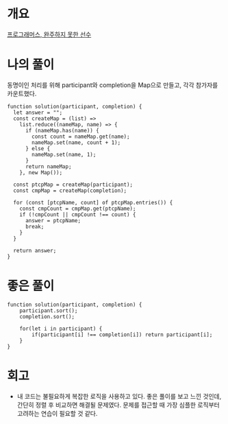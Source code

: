 # 개요

[프로그래머스, 완주하지 못한 선수](https://programmers.co.kr/learn/courses/30/lessons/42576)

# 나의 풀이

동명이인 처리를 위해 participant와 completion을 Map으로 만들고, 각각 참가자를 카운트했다.

```
function solution(participant, completion) {
  let answer = "";
  const createMap = (list) =>
    list.reduce((nameMap, name) => {
      if (nameMap.has(name)) {
        const count = nameMap.get(name);
        nameMap.set(name, count + 1);
      } else {
        nameMap.set(name, 1);
      }
      return nameMap;
    }, new Map());

  const ptcpMap = createMap(participant);
  const cmpMap = createMap(completion);

  for (const [ptcpName, count] of ptcpMap.entries()) {
    const cmpCount = cmpMap.get(ptcpName);
    if (!cmpCount || cmpCount !== count) {
      answer = ptcpName;
      break;
    }
  }

  return answer;
}
```

# 좋은 풀이

```
function solution(participant, completion) {
    participant.sort();
    completion.sort();

    for(let i in participant) {
        if(participant[i] !== completion[i]) return participant[i];
    }
}
```

# 회고

- 내 코드는 불필요하게 복잡한 로직을 사용하고 있다. 좋은 풀이를 보고 느낀 것인데, 간단히 정렬 후 비교하면 해결될 문제였다. 문제를 접근할 때 가장 심플한 로직부터 고려하는 연습이 필요할 것 같다.
